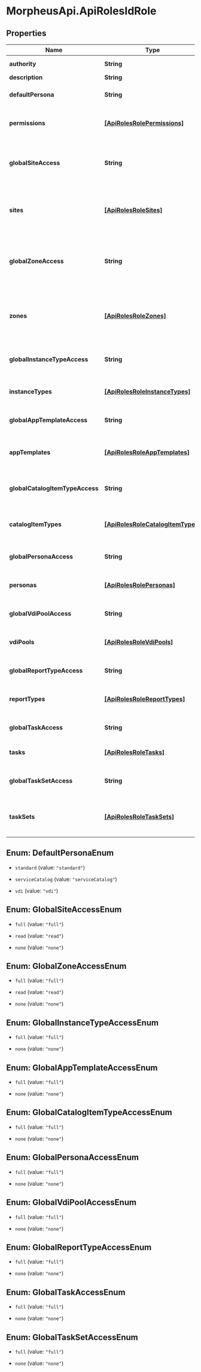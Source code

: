 # MorpheusApi.ApiRolesIdRole

## Properties

Name | Type | Description | Notes
------------ | ------------- | ------------- | -------------
**authority** | **String** | Authority (Name) | [optional] 
**description** | **String** | Description | [optional] 
**defaultPersona** | **String** | Set the default persona by code. | [optional] 
**permissions** | [**[ApiRolesRolePermissions]**](ApiRolesRolePermissions.md) | Set the access level for the specified permissions. | [optional] 
**globalSiteAccess** | **String** | Set the default access level for for groups (sites). Only applies to user roles. | [optional] 
**sites** | [**[ApiRolesRoleSites]**](ApiRolesRoleSites.md) | Set the access level for the specified groups (sites). Only applies to user roles. | [optional] 
**globalZoneAccess** | **String** | Set the default access level for for clouds (zones). Only applies to base account (tenant) roles. | [optional] 
**zones** | [**[ApiRolesRoleZones]**](ApiRolesRoleZones.md) | Set the access level for the specified clouds (zones). Only applies to base account (tenant) roles. | [optional] 
**globalInstanceTypeAccess** | **String** | Set the default access level for for instance types | [optional] 
**instanceTypes** | [**[ApiRolesRoleInstanceTypes]**](ApiRolesRoleInstanceTypes.md) | Set the access level for the specified instance types | [optional] 
**globalAppTemplateAccess** | **String** | Set the default access level for blueprints | [optional] 
**appTemplates** | [**[ApiRolesRoleAppTemplates]**](ApiRolesRoleAppTemplates.md) | Set the access level for the specified blueprints (appTemplates) | [optional] 
**globalCatalogItemTypeAccess** | **String** | Set the default access level for catalog item types | [optional] 
**catalogItemTypes** | [**[ApiRolesRoleCatalogItemTypes]**](ApiRolesRoleCatalogItemTypes.md) | Set the access level for the specified catalog item types | [optional] 
**globalPersonaAccess** | **String** | Set the default access level for personas | [optional] 
**personas** | [**[ApiRolesRolePersonas]**](ApiRolesRolePersonas.md) | Set the access level for the specified personas | [optional] 
**globalVdiPoolAccess** | **String** | Set the default access level for VDI pools | [optional] 
**vdiPools** | [**[ApiRolesRoleVdiPools]**](ApiRolesRoleVdiPools.md) | Set the access level for the specified VDI pools | [optional] 
**globalReportTypeAccess** | **String** | Set the default access level for report types | [optional] 
**reportTypes** | [**[ApiRolesRoleReportTypes]**](ApiRolesRoleReportTypes.md) | Set the access level for the specified report types | [optional] 
**globalTaskAccess** | **String** | Set the default access level for tasks | [optional] 
**tasks** | [**[ApiRolesRoleTasks]**](ApiRolesRoleTasks.md) | Set the access level for the specified tasks | [optional] 
**globalTaskSetAccess** | **String** | Set the default access level for workflows (taskSets) | [optional] 
**taskSets** | [**[ApiRolesRoleTaskSets]**](ApiRolesRoleTaskSets.md) | Set the access level for the specified workflows (taskSets) | [optional] 



## Enum: DefaultPersonaEnum


* `standard` (value: `"standard"`)

* `serviceCatalog` (value: `"serviceCatalog"`)

* `vdi` (value: `"vdi"`)





## Enum: GlobalSiteAccessEnum


* `full` (value: `"full"`)

* `read` (value: `"read"`)

* `none` (value: `"none"`)





## Enum: GlobalZoneAccessEnum


* `full` (value: `"full"`)

* `read` (value: `"read"`)

* `none` (value: `"none"`)





## Enum: GlobalInstanceTypeAccessEnum


* `full` (value: `"full"`)

* `none` (value: `"none"`)





## Enum: GlobalAppTemplateAccessEnum


* `full` (value: `"full"`)

* `none` (value: `"none"`)





## Enum: GlobalCatalogItemTypeAccessEnum


* `full` (value: `"full"`)

* `none` (value: `"none"`)





## Enum: GlobalPersonaAccessEnum


* `full` (value: `"full"`)

* `none` (value: `"none"`)





## Enum: GlobalVdiPoolAccessEnum


* `full` (value: `"full"`)

* `none` (value: `"none"`)





## Enum: GlobalReportTypeAccessEnum


* `full` (value: `"full"`)

* `none` (value: `"none"`)





## Enum: GlobalTaskAccessEnum


* `full` (value: `"full"`)

* `none` (value: `"none"`)





## Enum: GlobalTaskSetAccessEnum


* `full` (value: `"full"`)

* `none` (value: `"none"`)





